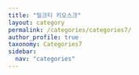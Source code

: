 ```yaml
---
title: "밀크티 키오스크"
layout: category
permalink: /categories/categories7/
author_profile: true
taxonomy: Categories7
sidebar:
  nav: "categories"
---
```

